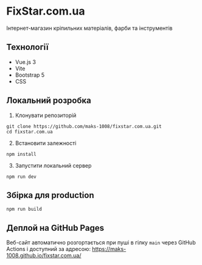 # FixStar.com.ua

Інтернет-магазин кріпильних матеріалів, фарби та інструментів

## Технології

- Vue.js 3
- Vite
- Bootstrap 5
- CSS

## Локальний розробка

1. Клонувати репозиторій

```
git clone https://github.com/maks-1008/fixstar.com.ua.git
cd fixstar.com.ua
```

2. Встановити залежності

```
npm install
```

3. Запустити локальний сервер

```
npm run dev
```

## Збірка для production

```
npm run build
```

## Деплой на GitHub Pages

Веб-сайт автоматично розгортається при пуші в гілку `main` через GitHub Actions і доступний за адресою:
https://maks-1008.github.io/fixstar.com.ua/
